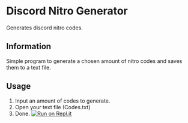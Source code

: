 # Discord Nitro Generator
Generates discord nitro codes.

## Information
Simple program to generate a chosen amount of nitro codes and saves them to a text file.

## Usage
1. Input an amount of codes to generate.
2. Open your text file (Codes.txt)
3. Done.
[![Run on Repl.it](https://repl.it/badge/github/Vazity1337/Discord-Nitro-Generator)](https://repl.it/github/Vazity1337/Discord-Nitro-Generator)